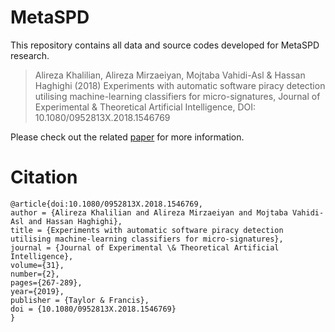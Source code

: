 # MetaSPD
This repository contains all data and source codes developed for MetaSPD research.

> Alireza Khalilian, Alireza Mirzaeiyan, Mojtaba Vahidi-Asl & Hassan Haghighi (2018) Experiments with automatic software piracy detection utilising machine-learning classifiers for micro-signatures, Journal of Experimental & Theoretical Artificial Intelligence, DOI: 10.1080/0952813X.2018.1546769 

Please check out the related [paper](https://www.tandfonline.com/doi/abs/10.1080/0952813X.2018.1546769?journalCode=teta20) for more information.

# Citation
```
@article{doi:10.1080/0952813X.2018.1546769,
author = {Alireza Khalilian and Alireza Mirzaeiyan and Mojtaba Vahidi-Asl and Hassan Haghighi},
title = {Experiments with automatic software piracy detection utilising machine-learning classifiers for micro-signatures},
journal = {Journal of Experimental \& Theoretical Artificial Intelligence},
volume={31},
number={2},
pages={267-289},
year={2019},
publisher = {Taylor & Francis},
doi = {10.1080/0952813X.2018.1546769}
}
```
